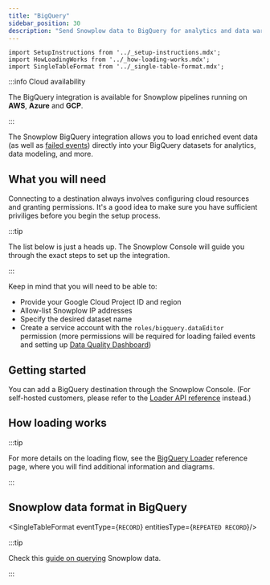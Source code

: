 ```yaml
---
title: "BigQuery"
sidebar_position: 30
description: "Send Snowplow data to BigQuery for analytics and data warehousing"
---
```


```mdx-code-block
import SetupInstructions from '../_setup-instructions.mdx';
import HowLoadingWorks from '../_how-loading-works.mdx';
import SingleTableFormat from '../_single-table-format.mdx';
```

:::info Cloud availability

The BigQuery integration is available for Snowplow pipelines running on **AWS**, **Azure** and **GCP**.

:::

The Snowplow BigQuery integration allows you to load enriched event data (as well as [failed events](/docs/fundamentals/failed-events/index.md)) directly into your BigQuery datasets for analytics, data modeling, and more.

## What you will need

Connecting to a destination always involves configuring cloud resources and granting permissions. It's a good idea to make sure you have sufficient priviliges before you begin the setup process.

:::tip

The list below is just a heads up. The Snowplow Console will guide you through the exact steps to set up the integration.

:::

Keep in mind that you will need to be able to:

* Provide your Google Cloud Project ID and region
* Allow-list Snowplow IP addresses
* Specify the desired dataset name
* Create a service account with the `roles/bigquery.dataEditor` permission (more permissions will be required for loading failed events and setting up [Data Quality Dashboard](/docs/data-product-studio/data-quality/failed-events/monitoring-failed-events/index.md#data-quality-dashboard))

## Getting started

You can add a BigQuery destination through the Snowplow Console. (For self-hosted customers, please refer to the [Loader API reference](/docs/api-reference/loaders-storage-targets/bigquery-loader/index.md) instead.)

<SetupInstructions destinationName="BigQuery" connectionType="BigQuery" />

## How loading works

<HowLoadingWorks/>

:::tip

For more details on the loading flow, see the [BigQuery Loader](/docs/api-reference/loaders-storage-targets/bigquery-loader/index.md) reference page, where you will find additional information and diagrams.

:::

## Snowplow data format in BigQuery

<SingleTableFormat eventType={<code>RECORD</code>} entitiesType={<code>REPEATED RECORD</code>}/>

:::tip

Check this [guide on querying](/docs/destinations/warehouses-lakes/querying-data/index.md?warehouse=bigquery) Snowplow data.

:::
